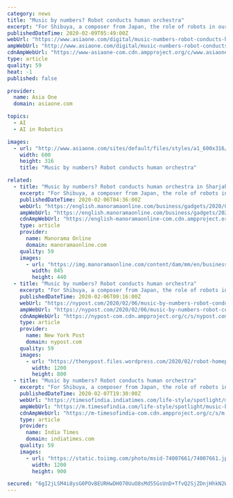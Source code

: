 ```yaml
---
category: news
title: "Music by numbers? Robot conducts human orchestra"
excerpt: "For Shibuya, a composer from Japan, the role of robots in our everyday lives may well be increasing, but it is up to us to decide how artificial intelligence might add to the human experience, and humans and androids create art together. \"This work is a metaphor of the relations between humans and technology. Sometimes the android will get ..."
publishedDateTime: 2020-02-09T05:49:00Z
webUrl: "https://www.asiaone.com/digital/music-numbers-robot-conducts-human-orchestra"
ampWebUrl: "http://www.asiaone.com/digital/music-numbers-robot-conducts-human-orchestra?amp"
cdnAmpWebUrl: "https://www-asiaone-com.cdn.ampproject.org/c/www.asiaone.com/digital/music-numbers-robot-conducts-human-orchestra?amp"
type: article
quality: 59
heat: -1
published: false

provider:
  name: Asia One
  domain: asiaone.com

topics:
  - AI
  - AI in Robotics

images:
  - url: "http://www.asiaone.com/sites/default/files/styles/a1_600x316/public/original_images/Feb2020/20200207_robot_r.jpg?h=215d3f1a&itok=_fCoJwA7"
    width: 600
    height: 316
    title: "Music by numbers? Robot conducts human orchestra"

related:
  - title: "Music by numbers? Robot conducts human orchestra in Sharjah"
    excerpt: "For Shibuya, a composer from Japan, the role of robots in our everyday lives may well be increasing, but it is up to us to decide how artificial intelligence might add to the human experience, and humans and androids create art together. \"This work is a metaphor of the relations between humans and technology. Sometimes the android will get ..."
    publishedDateTime: 2020-02-06T04:36:00Z
    webUrl: "https://english.manoramaonline.com/business/gadgets/2020/02/06/music-by-numbers-robot-conducts-human-orchestra.html"
    ampWebUrl: "https://english.manoramaonline.com/business/gadgets/2020/02/06/music-by-numbers-robot-conducts-human-orchestra.amp.html"
    cdnAmpWebUrl: "https://english-manoramaonline-com.cdn.ampproject.org/c/s/english.manoramaonline.com/business/gadgets/2020/02/06/music-by-numbers-robot-conducts-human-orchestra.amp.html"
    type: article
    provider:
      name: Manorama Online
      domain: manoramaonline.com
    quality: 59
    images:
      - url: "https://img.manoramaonline.com/content/dam/mm/en/business/gadgets/images/2020/2/6/humanoid-music2.jpg"
        width: 845
        height: 440
  - title: "Music by numbers? Robot conducts human orchestra"
    excerpt: "For Shibuya, a composer from Japan, the role of robots in our everyday lives may well be increasing, but it is up to us to decide how artificial intelligence might add to the human experience, and humans and androids create art together. “This work is a metaphor of the relations between humans and technology. Sometimes the android will get ..."
    publishedDateTime: 2020-02-06T09:16:00Z
    webUrl: "https://nypost.com/2020/02/06/music-by-numbers-robot-conducts-human-orchestra/"
    ampWebUrl: "https://nypost.com/2020/02/06/music-by-numbers-robot-conducts-human-orchestra/amp/"
    cdnAmpWebUrl: "https://nypost-com.cdn.ampproject.org/c/s/nypost.com/2020/02/06/music-by-numbers-robot-conducts-human-orchestra/amp/"
    type: article
    provider:
      name: New York Post
      domain: nypost.com
    quality: 59
    images:
      - url: "https://thenypost.files.wordpress.com/2020/02/robot-homepage.jpg?quality=90&strip=all&w=1200"
        width: 1200
        height: 800
  - title: "Music by numbers? Robot conducts human orchestra"
    excerpt: "For Shibuya, a composer from Japan, the role of robots in our everyday lives may well be increasing, but it is up to us to decide how artificial intelligence might add to the human experience, and humans and androids create art together. “This work is a metaphor of the relations between humans and technology. Sometimes the android will get ..."
    publishedDateTime: 2020-02-07T19:30:00Z
    webUrl: "https://timesofindia.indiatimes.com/life-style/spotlight/music-by-numbers-robot-conducts-human-orchestra/articleshow/74007683.cms"
    ampWebUrl: "https://m.timesofindia.com/life-style/spotlight/music-by-numbers-robot-conducts-human-orchestra/amp_articleshow/74007683.cms"
    cdnAmpWebUrl: "https://m-timesofindia-com.cdn.ampproject.org/c/s/m.timesofindia.com/life-style/spotlight/music-by-numbers-robot-conducts-human-orchestra/amp_articleshow/74007683.cms"
    type: article
    provider:
      name: India Times
      domain: indiatimes.com
    quality: 59
    images:
      - url: "https://static.toiimg.com/photo/msid-74007661/74007661.jpg"
        width: 1200
        height: 900

secured: "6gI2jLSM4i8ysG0POvBEURHwDH070UuO8sMd55GsUnD+TfvQ2SjZDnjHhkN2WTBtDhVCh9N5DyJ9UxJdHz8FhS4Blkl+fHfFXOJdYLLxcPPSCwb9dA/LZiB441e0FFV7v8Vui7iGnU0cmpcJk5Ah2Dd+E+irIuJXo0ecea63YhbAgw5gxoHxoet9+OAW80SPMWfdFCI4IvIpxb5mwZFQpkr0Py84D+eQ5Rj8Yqth78zfZYgTRpauM5SmZ9yXyKBNCo6GaSOlcpLezG5UCIw2gmGJm4fncTjTMnGp5rO8MXaun5wdaczEUzFPsqghH4gu;pDhSQWoCsZVzWRXSd1m3ew=="
---
```


